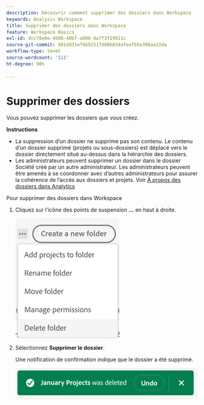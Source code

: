 ```yaml
---
description: Découvrir comment supprimer des dossiers dans Workspace
keywords: Analysis Workspace
title: Supprimer des dossiers dans Workspace
feature: Workspace Basics
exl-id: dcc78e0e-49d6-40bf-a606-9a7f3f19911c
source-git-commit: 981dd31ef669251fd00b834afeafb5e396aa32da
workflow-type: tm+mt
source-wordcount: '111'
ht-degree: 90%

---
```



# Supprimer des dossiers

Vous pouvez supprimer les dossiers que vous créez.

**Instructions**

* La suppression d’un dossier ne supprime pas son contenu. Le contenu d’un dossier supprimé (projets ou sous-dossiers) est déplacé vers le dossier directement situé au-dessus dans la hiérarchie des dossiers.
* Les administrateurs peuvent supprimer un dossier dans le dossier Société créé par un autre administrateur. Les administrateurs peuvent être amenés à se coordonner avec d’autres administrateurs pour assurer la cohérence de l’accès aux dossiers et projets. Voir [À propos des dossiers dans Analytics](/help/analysis-workspace/build-workspace-project/workspace-folders/about-folders.md)

Pour supprimer des dossiers dans Workspace

1. Cliquez sur l’icône des points de suspension **…** en haut à droite.

   ![](/help/analysis-workspace/build-workspace-project/assets/select-delete-folder.png)

2. Sélectionnez **Supprimer le dossier**.

   Une notification de confirmation indique que le dossier a été supprimé.

   ![](/help/analysis-workspace/build-workspace-project/assets/deleted-folder.png)

